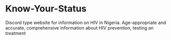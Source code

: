 # Know-Your-Status
Discord type website for information on HIV in Nigeria. Age-appropriate and accurate, comprehensive information about HIV prevention, testing an treatment
